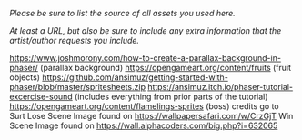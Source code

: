 *Please be sure to list the source of all assets you used here.*

*At least a URL, but also be sure to include any extra information that the artist/author requests you include.*

https://www.joshmorony.com/how-to-create-a-parallax-background-in-phaser/ (parallax background)
https://opengameart.org/content/fruits (fruit objects)
https://github.com/ansimuz/getting-started-with-phaser/blob/master/spritesheets.zip 
https://ansimuz.itch.io/phaser-tutorial-excercise-sound (includes everything from prior parts of the tutorial)
https://opengameart.org/content/flamelings-sprites (boss) credits go to Surt
Lose Scene Image found on https://wallpapersafari.com/w/CrzGjT
Win Scene Image found on https://wall.alphacoders.com/big.php?i=632065